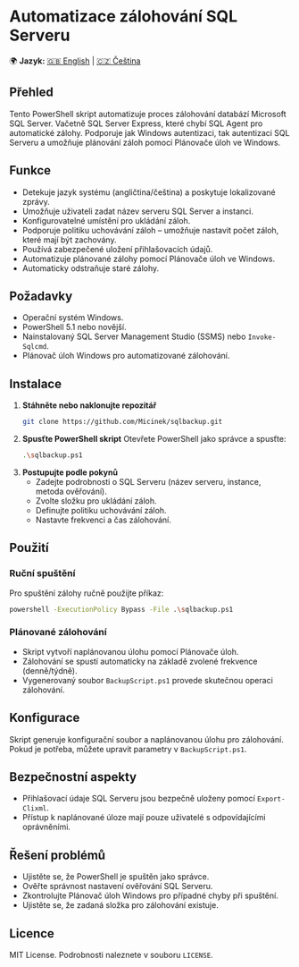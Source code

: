 # Automatizace zálohování SQL Serveru
🌍 **Jazyk:** [🇬🇧 English](README.en.md) | [🇨🇿 Čeština](README.cs.md)

## Přehled
Tento PowerShell skript automatizuje proces zálohování databází Microsoft SQL Server.  Vačetně SQL Server Express, které chybí SQL Agent pro automatické zálohy. Podporuje jak Windows autentizaci, tak autentizaci SQL Serveru a umožňuje plánování záloh pomocí Plánovače úloh ve Windows.

## Funkce
- Detekuje jazyk systému (angličtina/čeština) a poskytuje lokalizované zprávy.
- Umožňuje uživateli zadat název serveru SQL Server a instanci.
- Konfigurovatelné umístění pro ukládání záloh.
- Podporuje politiku uchovávání záloh – umožňuje nastavit počet záloh, které mají být zachovány.
- Používá zabezpečené uložení přihlašovacích údajů.
- Automatizuje plánované zálohy pomocí Plánovače úloh ve Windows.
- Automaticky odstraňuje staré zálohy.

## Požadavky
- Operační systém Windows.
- PowerShell 5.1 nebo novější.
- Nainstalovaný SQL Server Management Studio (SSMS) nebo `Invoke-Sqlcmd`.
- Plánovač úloh Windows pro automatizované zálohování.

## Instalace
1. **Stáhněte nebo naklonujte repozitář**
   ```sh
   git clone https://github.com/Micinek/sqlbackup.git
   ```
2. **Spusťte PowerShell skript**
   Otevřete PowerShell jako správce a spusťte:
   ```sh
   .\sqlbackup.ps1
   ```
3. **Postupujte podle pokynů**
   - Zadejte podrobnosti o SQL Serveru (název serveru, instance, metoda ověřování).
   - Zvolte složku pro ukládání záloh.
   - Definujte politiku uchovávání záloh.
   - Nastavte frekvenci a čas zálohování.

## Použití
### Ruční spuštění
Pro spuštění zálohy ručně použijte příkaz:
```sh
powershell -ExecutionPolicy Bypass -File .\sqlbackup.ps1
```

### Plánované zálohování
- Skript vytvoří naplánovanou úlohu pomocí Plánovače úloh.
- Zálohování se spustí automaticky na základě zvolené frekvence (denně/týdně).
- Vygenerovaný soubor `BackupScript.ps1` provede skutečnou operaci zálohování.

## Konfigurace
Skript generuje konfigurační soubor a naplánovanou úlohu pro zálohování. Pokud je potřeba, můžete upravit parametry v `BackupScript.ps1`.

## Bezpečnostní aspekty
- Přihlašovací údaje SQL Serveru jsou bezpečně uloženy pomocí `Export-Clixml`.
- Přístup k naplánované úloze mají pouze uživatelé s odpovídajícími oprávněními.

## Řešení problémů
- Ujistěte se, že PowerShell je spuštěn jako správce.
- Ověřte správnost nastavení ověřování SQL Serveru.
- Zkontrolujte Plánovač úloh Windows pro případné chyby při spuštění.
- Ujistěte se, že zadaná složka pro zálohování existuje.

## Licence
MIT License. Podrobnosti naleznete v souboru `LICENSE`.

